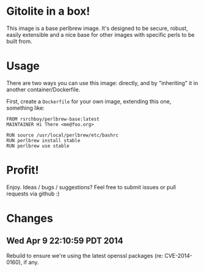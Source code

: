 # Gitolite in a box!

This image is a base perlbrew image.  It's designed to be secure, robust,
easily extensible and a nice base for other images with specific perls to be
built from.

# Usage

There are two ways you can use this image:  directly, and by "inheriting" it
in another container/Dockerfile.

First, create a ```Dockerfile``` for your own image, extending this one,
something like:

```
FROM rsrchboy/perlbrew-base:latest
MAINTAINER Hi There <me@foo.org>

RUN source /usr/local/perlbrew/etc/bashrc
RUN perlbrew install stable
RUN perlbrew use stable
```

# Profit!

Enjoy.  Ideas / bugs / suggestions?  Feel free to submit issues or pull
requests via github :)

# Changes

## Wed Apr  9 22:10:59 PDT 2014

Rebuild to ensure we're using the latest openssl packages (re: CVE-2014-0160),
if any.
